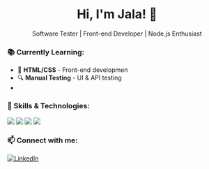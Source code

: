 <h1 align="center">Hi, I'm Jala! 👋</h1>
<p align="center">
   Software Tester | Front-end Developer | Node.js Enthusiast
</p>

### 📚 Currently Learning:
- 🌱 **HTML/CSS** - Front-end developmen  
- 🔍 **Manual Testing** - UI & API testing
- 

### 🚀 Skills & Technologies:
<p align="left">
  <img src="https://img.shields.io/badge/Postman-FF6C37?style=for-the-badge&logo=postman&logoColor=white" />
  <img src="https://img.shields.io/badge/GitHub-181717?style=for-the-badge&logo=github&logoColor=white" />
  <img src="https://img.shields.io/badge/HTML5-E34F26?style=for-the-badge&logo=html5&logoColor=white" />
  <img src="https://img.shields.io/badge/CSS3-1572B6?style=for-the-badge&logo=css3&logoColor=white" />
</p>


### 📫 Connect with me:
[![LinkedIn](https://img.shields.io/badge/LinkedIn-0077B5?style=for-the-badge&logo=linkedin&logoColor=white)](https://linkedin.com/in/jalahashimli)
